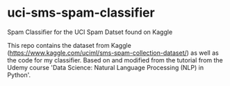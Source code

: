 # uci-sms-spam-classifier
Spam Classifier for the UCI Spam Datset found on Kaggle

This repo contains the dataset from Kaggle (https://www.kaggle.com/uciml/sms-spam-collection-dataset/) as well as the code for my classifier. Based on and modified from the tutorial from the Udemy course 'Data Science: Natural Language Processing (NLP) in Python'.
